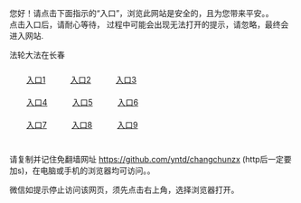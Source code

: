 您好！请点击下面指示的“入口”，浏览此网站是安全的，且为您带来平安。。 <br/>
点击入口后，请耐心等待， 过程中可能会出现无法打开的提示，请忽略，最终会进入网站. </br>

法轮大法在长春<br/>
<div style="padding:10px"><a style="margin:20px" target="_blank" href="https://d142t2thl4ky56.cloudfront.net/2Qpsp?mvwoviom" id="ccLink1" rel="nofollow">入口1</a> <a target="_blank" style="margin:20px" href="https://d1nscrbknistf0.cloudfront.net/2Qpsp?eeaxe" id="ccLink2" rel="nofollow">入口2</a> <a style="margin:20px" target="_blank" href="https://d17bc5eutbvbt9.cloudfront.net/2Qpsp?gzphdek" id="ccLink3" rel="nofollow">入口3</a></div>

<div style="padding:10px" ><a style="margin:20px" target="_blank" href="https://d142t2thl4ky56.cloudfront.net/2Qpsp?mvwoviom" id="ccLink4" rel="nofollow">入口4</a> <a style="margin:20px" href="https://d1nscrbknistf0.cloudfront.net/2Qpsp?eeaxe" target="_blank" id="ccLink5" rel="nofollow">入口5</a> <a style="margin:20px" href="https://d17bc5eutbvbt9.cloudfront.net/2Qpsp?gzphdek" target="_blank" id="ccLink6" rel="nofollow">入口6</a></div>

<div style="padding:10px"><a style="margin:20px" target="_blank" href="https://d142t2thl4ky56.cloudfront.net/2Qpsp?mvwoviom" id="ccLink7" rel="nofollow">入口7</a> <a style="margin:20px" href="https://d1nscrbknistf0.cloudfront.net/2Qpsp?eeaxe" target="_blank" id="ccLink8" rel="nofollow">入口8</a> <a style="margin:20px" target="_blank" href="https://d17bc5eutbvbt9.cloudfront.net/2Qpsp?gzphdek" id="ccLink9" rel="nofollow">入口9</a></div>

<br/>



请复制并记住免翻墙网址 https://github.com/yntd/changchunzx (http后一定要加s)，在电脑或手机的浏览器均可访问。。<br/>

微信如提示停止访问该网页，须先点击右上角，选择浏览器打开。
